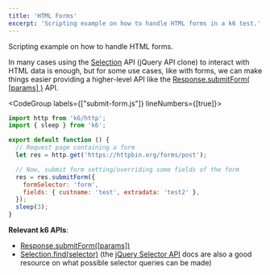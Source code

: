 ```yaml
---
title: 'HTML Forms'
excerpt: 'Scripting example on how to handle HTML forms in a k6 test.'
---
```


Scripting example on how to handle HTML forms.

In many cases using the [Selection](/javascript-api/k6-html/selection) API (jQuery API clone) to interact with HTML data is enough, but for some use cases, like with forms, we can make things easier providing a higher-level API like the [Response.submitForm( [params] )](/javascript-api/k6-http/response/response-submitform-params) API.

<CodeGroup labels={["submit-form.js"]} lineNumbers={[true]}>

```javascript
import http from 'k6/http';
import { sleep } from 'k6';

export default function () {
  // Request page containing a form
  let res = http.get('https://httpbin.org/forms/post');

  // Now, submit form setting/overriding some fields of the form
  res = res.submitForm({
    formSelector: 'form',
    fields: { custname: 'test', extradata: 'test2' },
  });
  sleep(3);
}
```

</CodeGroup>

**Relevant k6 APIs**:

- [Response.submitForm([params])](/javascript-api/k6-http/response/response-submitform-params)
- [Selection.find(selector)](/javascript-api/k6-html/selection/selection-find-selector)
  (the [jQuery Selector API](http://api.jquery.com/category/selectors/) docs are also a good
  resource on what possible selector queries can be made)
